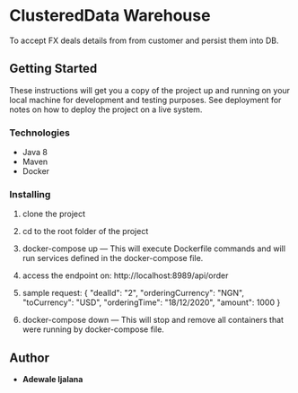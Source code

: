 # ClusteredData Warehouse

 To accept FX deals details from from customer and persist them into DB.

## Getting Started

These instructions will get you a copy of the project up and running on your local machine for development and testing purposes. See deployment for notes on how to deploy the project on a live system.

### Technologies
* Java 8
* Maven
* Docker

### Installing

1) clone the project
2) cd to the root folder of the project
3) docker-compose up — This will execute Dockerfile commands and will run services defined in the docker-compose file.
4) access the endpoint on: http://localhost:8989/api/order
5) sample request:
 {
    "dealId": "2",
    "orderingCurrency": "NGN",
    "toCurrency": "USD",
    "orderingTime": "18/12/2020",
    "amount": 1000
}

6) docker-compose down — This will stop and remove all containers that were running by docker-compose file.


## Author

* **Adewale Ijalana** 
